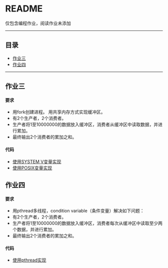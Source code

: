 README
===========================
仅包含编程作业，阅读作业未添加
****
## 目录
* [作业三](#作业三)
* [作业四](#作业四)
****
作业三
-----------
#### 要求
* 用fork创建进程。 用共享内存方式实现缓冲区。
* 有2个生产者，2个消费者。 
* 生产者将1至10000000的数据放入缓冲区，消费者从缓冲区中读取数据，并进行累加。 
* 最终输出2个消费者的累加之和。
#### 代码
* [使用SYSTEM V变量实现](https://github.com/Wanderingqiu/os_homework/blob/master/homework3_SYSTEMV.c)
* [使用POSIX变量实现](https://github.com/Wanderingqiu/os_homework/blob/master/homework3_POSIX.c)

作业四
-----------
#### 要求
* 用pthread多线程，condition variable（条件变量）解决如下问题：
* 有2个生产者，2个消费者。
* 生产者将1至10000000的数据放入缓冲区，消费者每次从缓冲区中读取至少两个数据，并进行累加。 
* 最终输出2个消费者的累加之和。
#### 代码
* [使用pthread实现](https://github.com/Wanderingqiu/os_homework/blob/master/homework4_pthread.c)

